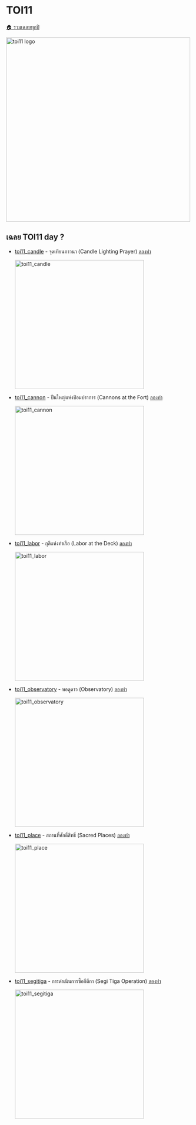 <!-- @codegen_toi begin -->
<!-- ! THIS IS AUTO GENERATE DOCS. CHANGE THIS WILL RESULT NOTHING -->
# TOI11

[🏠 รวมเฉลยทุกปี](../)

<img width="500" alt="toi11 logo" src="https://github.com/krist7599555/toi/assets/19445033/80c80822-7583-4bcd-a705-dae3eacdee85">

<!-- ! THIS IS AUTO GENERATE DOCS. CHANGE THIS WILL RESULT NOTHING -->
## เฉลย TOI11 day ?

- [toi11_candle](./toi11/toi11_candle) - จุดเทียนภาวนา (Candle Lighting Prayer) [ลองทำ](https://beta.programming.in.th/tasks/toi11_candle)

  <img width="350" alt="toi11_candle" src="https://github.com/krist7599555/toi/assets/19445033/80c80822-7583-4bcd-a705-dae3eacdee85">

- [toi11_cannon](./toi11/toi11_cannon) - ปืนใหญ่แห่งป้อมปราการ (Cannons at the Fort) [ลองทำ](https://beta.programming.in.th/tasks/toi11_cannon)

  <img width="350" alt="toi11_cannon" src="https://github.com/krist7599555/toi/assets/19445033/80c80822-7583-4bcd-a705-dae3eacdee85">

- [toi11_labor](./toi11/toi11_labor) - กุลีแห่งท่าเรือ (Labor at the Deck) [ลองทำ](https://beta.programming.in.th/tasks/toi11_labor)

  <img width="350" alt="toi11_labor" src="https://github.com/krist7599555/toi/assets/19445033/80c80822-7583-4bcd-a705-dae3eacdee85">

- [toi11_observatory](./toi11/toi11_observatory) - หอดูดาว (Observatory) [ลองทำ](https://beta.programming.in.th/tasks/toi11_observatory)

  <img width="350" alt="toi11_observatory" src="https://github.com/krist7599555/toi/assets/19445033/80c80822-7583-4bcd-a705-dae3eacdee85">

- [toi11_place](./toi11/toi11_place) - สถานที่ศักดิ์สิทธิ์ (Sacred Places) [ลองทำ](https://beta.programming.in.th/tasks/toi11_place)

  <img width="350" alt="toi11_place" src="https://github.com/krist7599555/toi/assets/19445033/80c80822-7583-4bcd-a705-dae3eacdee85">

- [toi11_segitiga](./toi11/toi11_segitiga) - การดำเนินการซือกีตีกา (Segi Tiga Operation) [ลองทำ](https://beta.programming.in.th/tasks/toi11_segitiga)

  <img width="350" alt="toi11_segitiga" src="https://github.com/krist7599555/toi/assets/19445033/80c80822-7583-4bcd-a705-dae3eacdee85">
<!-- @codegen_toi end -->
